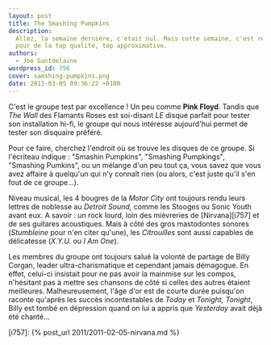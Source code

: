 ```yaml
---
layout: post
title: The Smashing Pumpkins
description:
  Allez, la semaine dernière, c'était nul. Mais cette semaine, c'est reparti
  pour de la top qualité, top approximative.
authors:
  - Joe Gantdelaine
wordpress_id: 756
cover: samshing-pumpkins.png
date: 2011-03-05 09:36:22 +0100
---
```


C'est le groupe test par excellence ! Un peu comme **Pink Floyd**. Tandis que
_The Wall_ des Flamants Roses est soi-disant _LE_ disque parfait pour tester son
installation hi-fi, le groupe qui nous intéresse aujourd'hui permet de tester
son disquaire préféré.

Pour ce faire, cherchez l'endroit où se trouve les disques de ce groupe. Si
l'écriteau indique : "Smashin Pumpkins", "Smashing Pumpkings", "Smashing
Pumkins", ou un mélange d'un peu tout ça, vous savez que vous avez affaire à
quelqu'un qui n'y connaît rien (ou alors, c'est juste qu'il s'en fout de ce
groupe…).

Niveau musical, les 4 bougres de la _Motor City_ ont toujours rendu leurs
lettres de noblesse au _Detroit Sound_, comme les Stooges ou Sonic Youth avant
eux. A savoir : un rock lourd, loin des mièvreries de [Nirvana][i757] et de ses
guitares acoustiques. Mais à côté des gros mastodontes sonores (_Stumbleine_
pour n'en citer qu'une), les _Citrouilles_ sont aussi capables de délicatesse
(_X.Y.U._ ou _I Am One_).

Les membres du groupe ont toujours salué la volonté de partage de Billy Corgan,
leader ultra-charismatique et cependant jamais démagogue. En effet, celui-ci
insistait pour ne pas avoir la mainmise sur les compos, n'hésitant pas à mettre
ses chansons de côté si celles des autres étaient meilleures. Malheureusement,
l'âge d'or est de courte durée puisqu'on raconte qu'après les succès
incontestables de _Today_ et _Tonight, Tonight_, Billy est tombé en dépression
quand on lui a appris que _Yesterday_ avait déjà été chanté…

[i757]: {% post_url 2011/2011-02-05-nirvana.md %}

